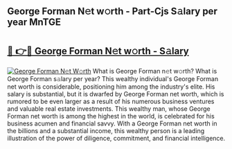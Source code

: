 ## George Forman N𝚎t w𝚘rth - Part-Cjs S𝚊lary per year MnTGE

# <h2><a href="http://gc3jpu6.nevu.top/?p=George+Forman">🔗 👉🔴 George Forman N𝚎t w𝚘rth - S𝚊lary</a></h2>

[![George Forman N𝚎t W𝚘rth](https://i.imgur.com/Oavwk0R.jpeg)](http://gc3jpu6.nevu.top/?p=George+Forman)
What is George Forman n𝚎t w𝚘rth? What is George Forman s𝚊lary per year?
This wealthy individual's George Forman net worth is considerable, positioning him among the industry's elite. His salary is substantial, but it is dwarfed by George Forman net worth, which is rumored to be even larger as a result of his numerous business ventures and valuable real estate investments. This wealthy man, whose George Forman net worth is among the highest in the world, is celebrated for his business acumen and financial savvy. With a George Forman net worth in the billions and a substantial income, this wealthy person is a leading illustration of the power of diligence, commitment, and financial intelligence.
